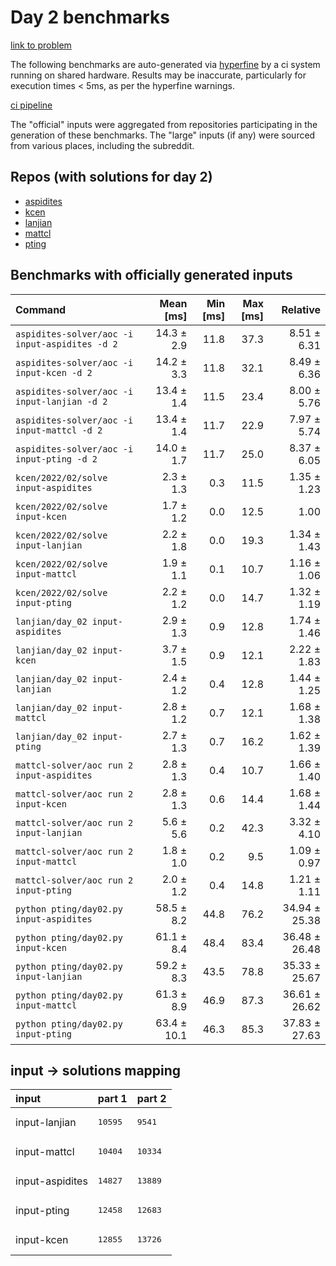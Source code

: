 # Day 2 benchmarks

[link to problem](http://adventofcode.com/2022/day/2)

The following benchmarks are auto-generated via [hyperfine](https://github.com/sharkdp/hyperfine) by a ci system running on shared hardware. Results may be inaccurate, particularly for execution times < 5ms, as per the hyperfine warnings.

[ci pipeline](http://ci.papercode.net:8080/teams/aoc2022/pipelines/aoc-compare-2022)

The "official" inputs were aggregated from repositories participating in the generation of these benchmarks. The "large" inputs (if any) were sourced from various places, including the subreddit.

## Repos (with solutions for day 2)


- [aspidites](https://github.com/aspidites/aoc2022)
- [kcen](https://github.com/kcen/AdventOfCode)
- [lanjian](https://github.com/LanJian/aoc-2022)
- [mattcl](https://github.com/mattcl/aoc2022)
- [pting](https://github.com/pting/aoc2022)

## Benchmarks with officially generated inputs
| Command | Mean [ms] | Min [ms] | Max [ms] | Relative |
|:---|---:|---:|---:|---:|
| `aspidites-solver/aoc -i input-aspidites -d 2` | 14.3 ± 2.9 | 11.8 | 37.3 | 8.51 ± 6.31 |
| `aspidites-solver/aoc -i input-kcen -d 2` | 14.2 ± 3.3 | 11.8 | 32.1 | 8.49 ± 6.36 |
| `aspidites-solver/aoc -i input-lanjian -d 2` | 13.4 ± 1.4 | 11.5 | 23.4 | 8.00 ± 5.76 |
| `aspidites-solver/aoc -i input-mattcl -d 2` | 13.4 ± 1.4 | 11.7 | 22.9 | 7.97 ± 5.74 |
| `aspidites-solver/aoc -i input-pting -d 2` | 14.0 ± 1.7 | 11.7 | 25.0 | 8.37 ± 6.05 |
| `kcen/2022/02/solve input-aspidites` | 2.3 ± 1.3 | 0.3 | 11.5 | 1.35 ± 1.23 |
| `kcen/2022/02/solve input-kcen` | 1.7 ± 1.2 | 0.0 | 12.5 | 1.00 |
| `kcen/2022/02/solve input-lanjian` | 2.2 ± 1.8 | 0.0 | 19.3 | 1.34 ± 1.43 |
| `kcen/2022/02/solve input-mattcl` | 1.9 ± 1.1 | 0.1 | 10.7 | 1.16 ± 1.06 |
| `kcen/2022/02/solve input-pting` | 2.2 ± 1.2 | 0.0 | 14.7 | 1.32 ± 1.19 |
| `lanjian/day_02 input-aspidites` | 2.9 ± 1.3 | 0.9 | 12.8 | 1.74 ± 1.46 |
| `lanjian/day_02 input-kcen` | 3.7 ± 1.5 | 0.9 | 12.1 | 2.22 ± 1.83 |
| `lanjian/day_02 input-lanjian` | 2.4 ± 1.2 | 0.4 | 12.8 | 1.44 ± 1.25 |
| `lanjian/day_02 input-mattcl` | 2.8 ± 1.2 | 0.7 | 12.1 | 1.68 ± 1.38 |
| `lanjian/day_02 input-pting` | 2.7 ± 1.3 | 0.7 | 16.2 | 1.62 ± 1.39 |
| `mattcl-solver/aoc run 2 input-aspidites` | 2.8 ± 1.3 | 0.4 | 10.7 | 1.66 ± 1.40 |
| `mattcl-solver/aoc run 2 input-kcen` | 2.8 ± 1.3 | 0.6 | 14.4 | 1.68 ± 1.44 |
| `mattcl-solver/aoc run 2 input-lanjian` | 5.6 ± 5.6 | 0.2 | 42.3 | 3.32 ± 4.10 |
| `mattcl-solver/aoc run 2 input-mattcl` | 1.8 ± 1.0 | 0.2 | 9.5 | 1.09 ± 0.97 |
| `mattcl-solver/aoc run 2 input-pting` | 2.0 ± 1.2 | 0.4 | 14.8 | 1.21 ± 1.11 |
| `python pting/day02.py input-aspidites` | 58.5 ± 8.2 | 44.8 | 76.2 | 34.94 ± 25.38 |
| `python pting/day02.py input-kcen` | 61.1 ± 8.4 | 48.4 | 83.4 | 36.48 ± 26.48 |
| `python pting/day02.py input-lanjian` | 59.2 ± 8.3 | 43.5 | 78.8 | 35.33 ± 25.67 |
| `python pting/day02.py input-mattcl` | 61.3 ± 8.9 | 46.9 | 87.3 | 36.61 ± 26.62 |
| `python pting/day02.py input-pting` | 63.4 ± 10.1 | 46.3 | 85.3 | 37.83 ± 27.63 |

## input -> solutions mapping
|input|part 1|part 2|
|:---|:---|:---|
|input-lanjian|<pre>10595</pre>|<pre>9541</pre>|
|input-mattcl|<pre>10404</pre>|<pre>10334</pre>|
|input-aspidites|<pre>14827</pre>|<pre>13889</pre>|
|input-pting|<pre>12458</pre>|<pre>12683</pre>|
|input-kcen|<pre>12855</pre>|<pre>13726</pre>|
